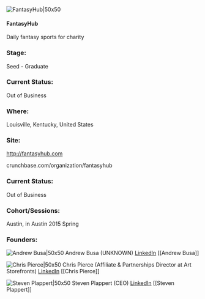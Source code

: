 

![FantasyHub|50x50](https://apimg.techstars.com/connect/images/image_files/5542eb1a1e6c01ca70000001/original/FH-Social-Logo.jpg)

#### FantasyHub
Daily fantasy sports for charity

### Stage: 
Seed - Graduate 

### Current Status: 
Out of Business

### Where:
Louisville, Kentucky, United States

### Site:
http://fantasyhub.com



crunchbase.com/organization/fantasyhub

### Current Status: 
Out of Business

### Cohort/Sessions: 
Austin, in Austin 2015 Spring

### Founders: 

![Andrew Busa|50x50](https://apimg.techstars.com/connect/images/image_files/555e44cada79e0d242000002/original/Busa_headshot.jpg) Andrew Busa (UNKNOWN) [LinkedIn](https://linkedin.com/in/andrewbusa) [[Andrew Busa]]

![Chris Pierce|50x50](https://apimg.techstars.com/connect/images/image_files/555e4558883a9c0a3b000001/original/chris.jpg) Chris Pierce (Affiliate & Partnerships Director at Art Storefronts) [LinkedIn](https://linkedin.com/in/chris-pierce-534b3148) [[Chris Pierce]]

![Steven Plappert|50x50](https://apimg.techstars.com/connect/images/image_files/5ea48e52a36c1125a600001e/original/Plappert_Headshot_2018.jpg) Steven Plappert (CEO) [LinkedIn](https://linkedin.com/in/steven-plappert-59477b3b) [[Steven Plappert]]


